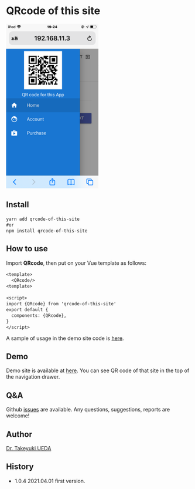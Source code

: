# QRcode of this site

<img src="/img/IMG_0228.PNG" width="50%"/>

## Install 
```
yarn add qrcode-of-this-site
#or
npm install qrcode-of-this-site
```

## How to use
Import **QRcode**, then put **<QRcode/>** on your Vue template as follows:

```vue:
<template>
  <QRcode/>
<template>

<script>
import {QRcode} from 'qrcode-of-this-site'
export default {
  components: {QRcode},
}
</script>
```

A sample of usage in the demo site code is [here](https://github.com/UedaTakeyuki/vue-faui-user-fe-sample/blob/275e6752883ea11400814995c5b0830a3227f84e/src/components/Navbar.vue#L36).

## Demo
Demo site is available at [here](https://vue-faui-user-fe-sample.uedasoft.com/).
You can see QR code of that site in the top of the navigation drawer.

## Q&A
Github [issues](https://github.com/UedaTakeyuki/qrcode-of-this-site/issues) are available. Any questions, suggestions, reports are welcome!

## Author
[Dr. Takeyuki UEDA](https://atelierueda.uedasoft.com/)

## History
- 1.0.4 2021.04.01 first version.
